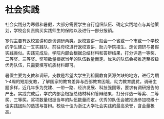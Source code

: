 # 社会实践

社会实践分为寒假和暑假，大部分需要学生自行组织队伍、确定实践地点与其他策划，学校会负责购买实践师生的保险以及进行一部分报销。

寒假主要有返校宣讲和走访调研两类。返校宣讲一般会一个省或一个市或一个学校的学生建立一支实践队，前往母校进行返校宣讲，助力学院招生。走访调研与暑假实践类似。实践完成后，学院内部会根据总结材料和答辩结果，打分评选一等奖、二等奖、三等奖。奖项数量根据当年的队伍数量而定。优秀的队伍会被推选至校级优秀队伍，只需要填写纸质材料即可。

暑假主要为支教和调研。支教是希望大学生到祖国教育资源欠缺的地方，进行为期1-4周的短期支教，了解国家的教育差异与西部教育困境，助力教育脱贫。调研主题多样，近几年多为党建、一带一路、经济发展、科技强国等，要求有调研报告的产出。实践完成后，学院内部会根据总结材料和答辩结果，打分评选一等奖、二等奖、三等奖。奖项数量根据当年的队伍数量而定。优秀的队伍会被推选参加校级十佳实践团队的选拔与答辩。校级十佳为浙江大学社会实践的最高荣誉，含金量极高。
